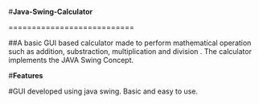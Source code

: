 
#**Java-Swing-Calculator**

===========================


##A basic GUI based calculator made to perform mathematical operation such as addition, substraction, multiplication and division . The calculator 
implements the JAVA Swing Concept.


#**Features**

#GUI developed using java swing. Basic and easy to use.
